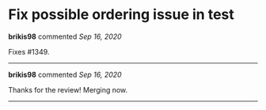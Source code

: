 # Fix possible ordering issue in test

**brikis98** commented *Sep 16, 2020*

Fixes #1349.
<br />
***


**brikis98** commented *Sep 16, 2020*

Thanks for the review! Merging now.
***

